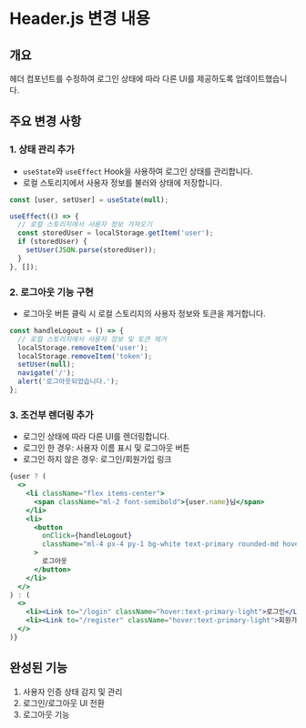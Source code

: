 # Header.js 변경 내용

## 개요
헤더 컴포넌트를 수정하여 로그인 상태에 따라 다른 UI를 제공하도록 업데이트했습니다.

## 주요 변경 사항

### 1. 상태 관리 추가
- `useState`와 `useEffect` Hook을 사용하여 로그인 상태를 관리합니다.
- 로컬 스토리지에서 사용자 정보를 불러와 상태에 저장합니다.

```jsx
const [user, setUser] = useState(null);

useEffect(() => {
  // 로컬 스토리지에서 사용자 정보 가져오기
  const storedUser = localStorage.getItem('user');
  if (storedUser) {
    setUser(JSON.parse(storedUser));
  }
}, []);
```

### 2. 로그아웃 기능 구현
- 로그아웃 버튼 클릭 시 로컬 스토리지의 사용자 정보와 토큰을 제거합니다.

```jsx
const handleLogout = () => {
  // 로컬 스토리지에서 사용자 정보 및 토큰 제거
  localStorage.removeItem('user');
  localStorage.removeItem('token');
  setUser(null);
  navigate('/');
  alert('로그아웃되었습니다.');
};
```

### 3. 조건부 렌더링 추가
- 로그인 상태에 따라 다른 UI를 렌더링합니다.
- 로그인 한 경우: 사용자 이름 표시 및 로그아웃 버튼
- 로그인 하지 않은 경우: 로그인/회원가입 링크

```jsx
{user ? (
  <>
    <li className="flex items-center">
      <span className="ml-2 font-semibold">{user.name}님</span>
    </li>
    <li>
      <button 
        onClick={handleLogout} 
        className="ml-4 px-4 py-1 bg-white text-primary rounded-md hover:bg-gray-100 transition-colors"
      >
        로그아웃
      </button>
    </li>
  </>
) : (
  <>
    <li><Link to="/login" className="hover:text-primary-light">로그인</Link></li>
    <li><Link to="/register" className="hover:text-primary-light">회원가입</Link></li>
  </>
)}
```

## 완성된 기능
1. 사용자 인증 상태 감지 및 관리
2. 로그인/로그아웃 UI 전환
3. 로그아웃 기능 